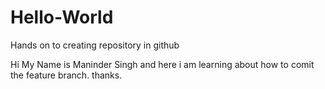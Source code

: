 # Hello-World
Hands on to creating repository in github

Hi My Name is Maninder Singh and here i am learning about how to comit the feature branch.
thanks.
